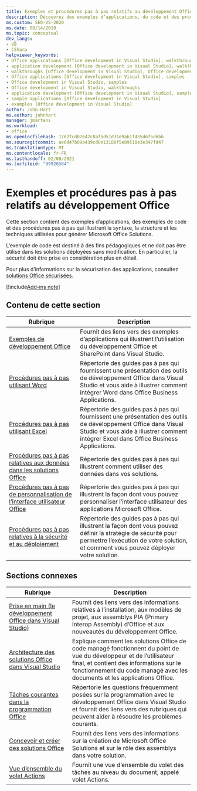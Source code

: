 ```yaml
---
title: Exemples et procédures pas à pas relatifs au développement Office
description: Découvrez des exemples d’applications, du code et des procédures pas à pas qui illustrent la syntaxe, la structure et les techniques utilisées pour créer des solutions Office.
ms.custom: SEO-VS-2020
ms.date: 08/14/2019
ms.topic: conceptual
dev_langs:
- VB
- CSharp
helpviewer_keywords:
- Office applications [Office development in Visual Studio], walkthroughs
- application development [Office development in Visual Studio], walkthroughs
- walkthroughs [Office development in Visual Studio], Office development
- Office applications [Office development in Visual Studio], samples
- Office development in Visual Studio, samples
- Office development in Visual Studio, walkthroughs
- application development [Office development in Visual Studio], samples
- sample applications [Office development in Visual Studio]
- examples [Office development in Visual Studio]
author: John-Hart
ms.author: johnhart
manager: jmartens
ms.workload:
- office
ms.openlocfilehash: 1762fcd07e42c8af5d51d31e9ab1f455d6f5d6bb
ms.sourcegitcommit: ae6d47b09a439cd0e13180f5e89510e3e347fd47
ms.translationtype: MT
ms.contentlocale: fr-FR
ms.lasthandoff: 02/08/2021
ms.locfileid: "99926584"
---
```

# <a name="office-development-samples-and-walkthroughs"></a>Exemples et procédures pas à pas relatifs au développement Office
  Cette section contient des exemples d’applications, des exemples de code et des procédures pas à pas qui illustrent la syntaxe, la structure et les techniques utilisées pour générer Microsoft Office Solutions.

 L’exemple de code est destiné à des fins pédagogiques et ne doit pas être utilisé dans les solutions déployées sans modification. En particulier, la sécurité doit être prise en considération plus en détail.

 Pour plus d’informations sur la sécurisation des applications, consultez [solutions Office sécurisées](../vsto/securing-office-solutions.md).

[!include[Add-ins note](includes/addinsnote.md)]

## <a name="in-this-section"></a>Contenu de cette section

|Rubrique|Description|
|-----------|-----------------|
|[Exemples de développement Office](../vsto/office-development-samples.md)|Fournit des liens vers des exemples d’applications qui illustrent l’utilisation du développement Office et SharePoint dans Visual Studio.|
|[Procédures pas à pas utilisant Word](../vsto/walkthroughs-using-word.md)|Répertorie des guides pas à pas qui fournissent une présentation des outils de développement Office dans Visual Studio et vous aide à illustrer comment intégrer Word dans Office Business Applications.|
|[Procédures pas à pas utilisant Excel](../vsto/walkthroughs-using-excel.md)|Répertorie des guides pas à pas qui fournissent une présentation des outils de développement Office dans Visual Studio et vous aide à illustrer comment intégrer Excel dans Office Business Applications.|
|[Procédures pas à pas relatives aux données dans les solutions Office](../vsto/data-in-office-solutions-walkthroughs.md)|Répertorie des guides pas à pas qui illustrent comment utiliser des données dans vos solutions.|
|[Procédures pas à pas de personnalisation de l’interface utilisateur Office](../vsto/office-ui-customization-walkthroughs.md)|Répertorie des guides pas à pas qui illustrent la façon dont vous pouvez personnaliser l’interface utilisateur des applications Microsoft Office.|
|[Procédures pas à pas relatives à la sécurité et au déploiement](../vsto/security-and-deployment-walkthroughs.md)|Répertorie des guides pas à pas qui illustrent la façon dont vous pouvez définir la stratégie de sécurité pour permettre l’exécution de votre solution, et comment vous pouvez déployer votre solution.|

## <a name="related-sections"></a>Sections connexes

|Rubrique|Description|
|-----------|-----------------|
|[Prise en main &#40;le développement Office dans Visual Studio&#41;](../vsto/getting-started-office-development-in-visual-studio.md)|Fournit des liens vers des informations relatives à l’installation, aux modèles de projet, aux assemblys PIA (Primary Interop Assembly) d’Office et aux nouveautés du développement Office.|
|[Architecture des solutions Office dans Visual Studio](../vsto/architecture-of-office-solutions-in-visual-studio.md)|Explique comment les solutions Office de code managé fonctionnent du point de vue du développeur et de l’utilisateur final, et contient des informations sur le fonctionnement du code managé avec les documents et les applications Office.|
|[Tâches courantes dans la programmation Office](../vsto/common-tasks-in-office-programming.md)|Répertorie les questions fréquemment posées sur la programmation avec le développement Office dans Visual Studio et fournit des liens vers des rubriques qui peuvent aider à résoudre les problèmes courants.|
|[Concevoir et créer des solutions Office](../vsto/designing-and-creating-office-solutions.md)|Fournit des liens vers des informations sur la création de Microsoft Office Solutions et sur le rôle des assemblys dans votre solution.|
|[Vue d’ensemble du volet Actions](../vsto/actions-pane-overview.md)|Fournit une vue d’ensemble du volet des tâches au niveau du document, appelé volet Actions.|
